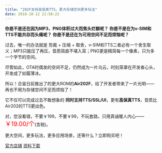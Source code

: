 ```yaml
---
title: "202F支持高保真TTS，更大存储空间更多玩法"
date: 2018-10-12 21:58:23
---
```


**你是不是还在因为MP3、PNG体积过大而焦头烂额呢？**
**你是不是在为v-SIM和TTS不能共存而头痛呢？**
**你是不是还在为可用空间不足而烦恼呢？**

过去，唯一的办法就是 剪裁 + 压缩 + 取舍，v-SIM和TTS二者必有一个舍生取义；MP3只能压了再压，音质简直不堪入耳；PNG更是精简每一个像素，只为多一个字节的空间。

尽管如此，OTA时偶发的空间不足，仍然成为一片乌云，时刻笼罩在开发者心头，开发成了如履薄冰。

所以！合宙日前推出了的更大ROM的**Air202F**，给了开发者带来了一片光明——再也不用为存储空间不足而烦恼了！

它不仅可以完成过去不敢想象的 **同时支持TTS/SSL/UI**，更有**高保真TTS**，音质比Air202的TTS更出色。

对，您没看错，不要￥199，不要￥99，不玩套路，只用真诚暖人内心——<font style="color:red;font-size:20px;">￥19.00/个</font>(含税)。

更大空间，更多玩法，更多应用场景，还等什么？立即购买吧！

[官方店铺](https://item.taobao.com/item.htm?id=567670475547)
[资料下载](http://www.openluat.com/Product/gprs/Air202F.html)
